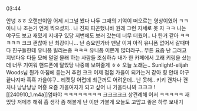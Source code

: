 03:44

안녕 ㅎㅎ
오랜만이얌
어제 시그널 봤다
나두
그때의 기억이 떠오르는 영상이였어 ㅋㅋ
아니 나 조는거 언제 찍으셨지..
나 진짜 피곤했나바
원래 그런 자세로 못 자 ㅋㅋ
나는 야구도 보고
재밌게 지내구 있당
저번에도 보러 갔는데 너무 더웠어..
나 
탄거 같아
ㅋㅋㅋㅋㅋ
크크 괜찮아 난 최강이니…
난 승요인가바
맨날 이겨
아직 유니폼 없어서 갈때마다 친구들한테 유니폼 빌리는중  ㅋㅋㅋ
유니폼 이쁜게 많더라구..
무튼 요즘 난 그러고 지낸다유
다들 모해
덜덜 몰래 하는 사람들 조심하슈
내가 한 카페에서 
고래 키링을 샀는데
너무 기여워
핸드폰에 달았당
나중에 보여줄게 ㅎㅎ
오늘 노래는..
Sunlight!-elijah Woods님
뭔가
아침에 듣는거 추천
크크
이제 점점
가을이 되가는거 같아
힝
안대 야구 끝나지마
흑흑
가을야구.. 티켓팅 어렵데
최근꺼도 어려운데..
난 못해..
키키
괜차나
괜차나 낭낭낭낭
어흥
요즘 
가을여자가 되고 싶어
나 가을타나봐
크크크
![[240910_1.m4a]]엄마야
ㅋㅋㅋㅋㅋㅋㅋㅋ
크크크크크
상견례해 어서
ㅋㅋㅋㅋㅋ
재밌당
저메추 해줘
흠
생각 좀 해볼게
난 이만 가볼게
오늘도 고맙고
좋은 하루 보내기



